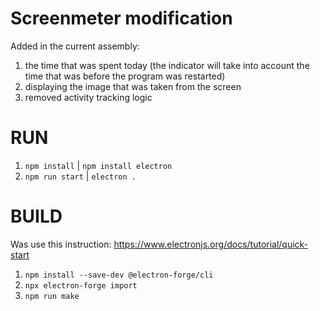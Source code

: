 # Screenmeter modification
Added in the current assembly:

1. the time that was spent today (the indicator will take into account the time that was before the program was restarted)
2. displaying the image that was taken from the screen
3. removed activity tracking logic

# RUN

1. `npm install` | `npm install electron`
2. `npm run start` | `electron .`

# BUILD
Was use this instruction:
https://www.electronjs.org/docs/tutorial/quick-start

1. `npm install --save-dev @electron-forge/cli`
2. `npx electron-forge import`
3. `npm run make`
